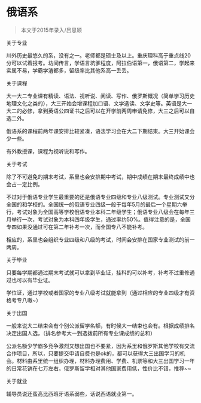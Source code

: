 
# 俄语系  

> 本文于2015年录入/吕思颖  

关于专业

川外历史最悠久的系，没有之一。老师都是硕士及以上。重庆理科高于重点线20分可以试着报考。坊间传言，学语言坑爹程度，阿拉伯语第一，俄语第二，学起来实属不易，学霸学渣都多，留级率比其他系高一丢丢。

关于课程

大一大二专业课有精读、语法、视听说、阅读、写作、俄罗斯概况（简单学习历史地理文化之类的），大三开始会增课程加口语、文学选读、文学史等。英语是大一大二的必修，拿到英语公四证书之后可以在开学前两周申请免修，大三之后可以自选二外。

俄语系的课程前两年课安排比较紧凑，语法学习会在大二下期结束。大三开始课会少一些。

有外教授课，课程为视听说和写作。

关于考试

除了不可避免的期末考试，系里也会安排期中考试，期中成绩在期末最终成绩中也会占一定比例。

不过对于俄语专业学生最重要的还是俄语专业四级和专业八级测试。专业测试又分全国的和学校的。全国统一的俄语专业四级一般于每年5月的最后一个星期六举行，考试对象为全国高等学校俄语专业本科二年级学生；俄语专业八级会在每年三月举行一次，考试对象为本科四年级学生，通过率约50%。值得注意的是，全国专四如果没通过可在第二年补考一次，而全国专八不能补考。

相应的，系里也会组织专业四级和八级的考试，时间会安排在国家专业测试的前一两周。

关于毕业

只要每学期都通过期末考试就可以拿到毕业证，挂科的可以补考，补考不过重修通过也可以有毕业证。

学位证，通过学校或者国家的专业八级考试就能拿到（通过相应的专业四级才有资格考专八嗷~）

关于出国

一般来说大二结束会有个别公派留学名额，有时候大一结束也会有。根据成绩排名决定出国人选，（排名参考大一到选拨前所有专业课成绩的总和）

公派名额少学霸多竞争激烈又想出国也不要紧，因为系里和俄罗斯其他学校有交流合作项目，所以，只要提交申请自费也是ok的，都可以获得大三出国学习的机会。材料由系里统一组织办理，材料办理费用、学费、机票等和大三出国学习一年的日常花销在七万左右。俄罗斯留学相对其他国家费用低，性价比不错，推荐~~

关于就业

辅导员说还蛮高比西班牙语系弱些，话说西语就业第一。


